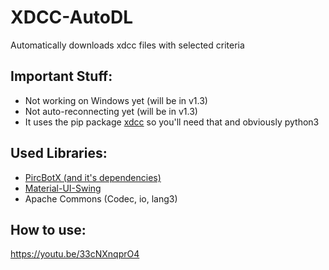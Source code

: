 # XDCC-AutoDL

Automatically downloads xdcc files with selected criteria

## Important Stuff:
- Not working on Windows yet (will be in v1.3)
- Not auto-reconnecting yet (will be in v1.3)
- It uses the pip package [xdcc](https://pypi.org/project/xdcc/) so you'll need that and obviously python3

## Used Libraries:
- [PircBotX (and it's dependencies)](https://github.com/pircbotx/pircbotx)
- [Material-UI-Swing](https://github.com/vincenzopalazzo/material-ui-swing)
- Apache Commons (Codec, io, lang3)

## How to use:
https://youtu.be/33cNXnqprO4
